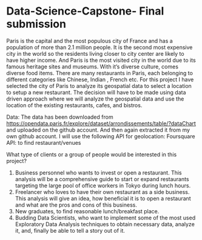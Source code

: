 # Data-Science-Capstone- Final submission


Paris is the capital and the most populous city of France and has a population of more than 2.1 million people. It is the second most expensive city in the world so the residents living closer to city center are likely to have higher income. And Paris is the most visited city in the world due to its famous heritage sites and museums. With it’s diverse culture, comes diverse food items. There are many restaurants in Paris, each belonging to different categories like Chinese, Indian , French etc.
 For this project I have selected the city of Paris to analyze its geospatial data to select a location to setup a new restaurant. The decision will have to be made using data driven approach where we will analyze the geospatial data and use the location of the existing restaurants, cafes, and bistros.

Data:
The data has been downloaded from https://opendata.paris.fr/explore/dataset/arrondissements/table/?dataChart and uploaded on the github account. And then again extracted it from my own github account.
I will use the following API for geolocation:	Foursquare API: to find restaurant/venues

What type of clients or a group of people would be interested in this project?
1.	Business personnel who wants to invest or open a restaurant. This analysis will be a comprehensive guide to start or expand restaurants targeting the large pool of office workers in Tokyo during lunch hours.
2.	Freelancer who loves to have their own restaurant as a side business. This analysis will give an idea, how beneficial it is to open a restaurant and what are the pros and cons of this business.
3.	New graduates, to find reasonable lunch/breakfast place.
4.	Budding Data Scientists, who want to implement some of the most used Exploratory Data Analysis techniques to obtain necessary data, analyze it, and, finally be able to tell a story out of it.
